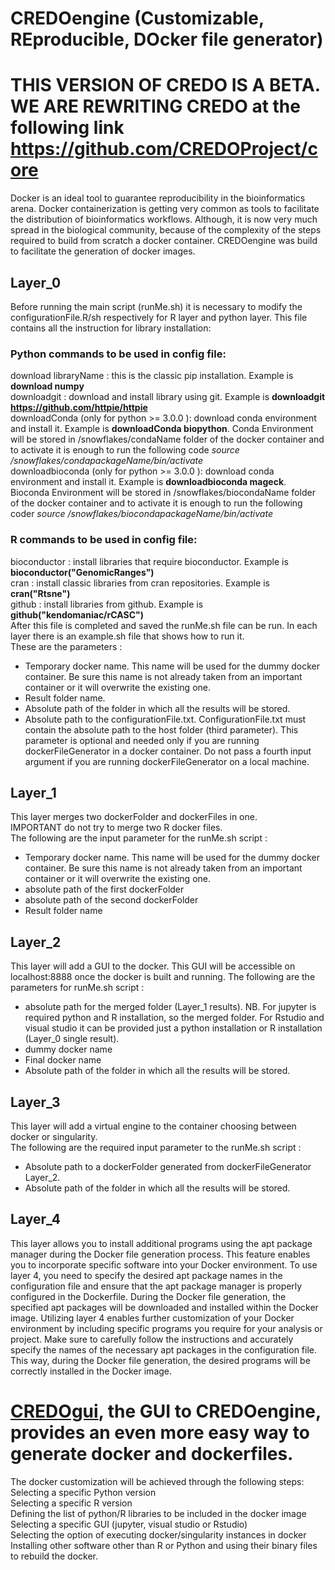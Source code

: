 # CREDOengine (Customizable, REproducible, DOcker file generator)
# THIS VERSION OF CREDO IS A BETA. WE ARE REWRITING CREDO at the following link https://github.com/CREDOProject/core
Docker is an ideal tool to guarantee reproducibility in the bioinformatics arena. Docker containerization is getting very common as tools to facilitate the distribution of  bioinformatics workflows. Although, it is now very much spread in the biological community, because of the complexity of the steps required to build from scratch a docker container. 
CREDOengine was build to facilitate the generation of docker images. 

## Layer_0  
Before running the main script (runMe.sh) it is necessary to modify the configurationFile.R/sh respectively for R layer and python layer. This file contains all the instruction for library installation:   

### Python commands to be used in config file:   
download libraryName : this is the classic pip installation. Example is **download numpy**  
downloadgit : download and install library using git. Example is **downloadgit https://github.com/httpie/httpie**   
downloadConda (only for python >= 3.0.0 ): download conda environment and install it. Example is **downloadConda biopython**. Conda Environment will be stored in /snowflakes/condaName folder of the docker container and to activate it is enough to run the following code
*source /snowflakes/condapackageName/bin/activate*  
downloadbioconda (only for python >= 3.0.0 ): download conda environment and install it. Example is **downloadbioconda mageck**. Bioconda Environment will be stored in /snowflakes/biocondaName folder of the docker container and to activate it is enough to run the following coder
*source /snowflakes/biocondapackageName/bin/activate*   

### R commands to be used in config file:   
bioconductor : install libraries that require bioconductor. Example is **bioconductor("GenomicRanges")**   
cran : install classic libraries from cran repositories. Example is **cran("Rtsne")**   
github : install libraries from github. Example is **github("kendomaniac/rCASC")**   
After this file is completed and saved the runMe.sh file can be run. 
In each layer there is an example.sh file that shows how to run it.    
These are the parameters :    
- Temporary docker name. This name will be used for the dummy docker container. Be sure this name is not already taken from an important container or it will overwrite the existing one.   
- Result folder name.   
- Absolute path of the folder in which all the results will be stored.    
- Absolute path to the configurationFile.txt.  ConfigurationFile.txt must contain the absolute path to the host folder (third parameter). This parameter is optional and needed only if you are running dockerFileGenerator in a docker container.  Do not pass a fourth input argument if you are running dockerFileGenerator on a local machine.    

## Layer_1   
This layer merges two dockerFolder and dockerFiles in one.    
IMPORTANT do not try to merge two R docker files.   
The following are the input parameter for the runMe.sh script :    
- Temporary docker name. This name will be used for the dummy docker container. Be sure this name is not already taken from an important container or it will overwrite the existing one.    
- absolute path of the first dockerFolder   
- absolute path of the second dockerFolder   
- Result folder name   

## Layer_2   
This layer will add a GUI to the docker. This GUI will be accessible on localhost:8888 once the docker is built and running. 
The following are the parameters for runMe.sh script :    
- absolute path for the merged folder (Layer_1 results). NB. For jupyter is required python and R installation, so the merged folder. For Rstudio and visual studio it can be provided just a python installation or R installation (Layer_0 single result).   
- dummy docker name    
- Final docker name   
- Absolute path of the folder in which all the results will be stored.    

## Layer_3   
This layer will add a virtual engine to the container choosing between docker or singularity.    
The following are the required input parameter to the runMe.sh script :    
- Absolute path to a dockerFolder generated from dockerFileGenerator Layer_2.    
- Absolute path of the folder in which all the results will be stored.    

## Layer_4 
This layer allows you to install additional programs using the apt package manager during the Docker file generation process. This feature enables you to incorporate specific software into your Docker environment.
To use layer 4, you need to specify the desired apt package names in the configuration file and ensure that the apt package manager is properly configured in the Dockerfile. During the Docker file generation, the specified apt packages will be downloaded and installed within the Docker image. Utilizing layer 4 enables further customization of your Docker environment by including specific programs you require for your analysis or project. Make sure to carefully follow the instructions and accurately specify the names of the necessary apt packages in the configuration file. This way, during the Docker file generation, the desired programs will be correctly installed in the Docker image.
# [CREDOgui](https://github.com/alessandriLuca/CREDOgui), the GUI to CREDOengine, provides an even more easy way to generate docker and dockerfiles.
The docker customization will be achieved through the following steps:  
Selecting a specific Python version   
Selecting a specific R version   
Defining the list of python/R libraries to be included in the docker image   
Selecting a specific GUI (jupyter, visual studio or Rstudio)  
Selecting the option of executing docker/singularity instances in docker   
Installing other software other than R or Python and using their binary files to rebuild the docker. 
